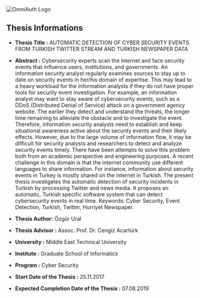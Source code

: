![OmniAuth Logo](https://github.com/ozzgural/MSThesis/blob/master/images/thesis.png)

## Thesis Informations
* **Thesis Title :** AUTOMATIC DETECTION OF CYBER SECURITY EVENTS FROM TURKISH TWITTER STREAM AND TURKISH NEWSPAPER DATA
* **Abstract :** 
    Cybersecurity experts scan the internet and face security events that influence users, institutions, and governments. An information security analyst regularly examines sources to stay up to date on security events in her/his domain of expertise. This may lead to a heavy workload for the information analysts if they do not have proper tools for security event investigation. For example, an information analyst may want to stay aware of cybersecurity events, such as a DDoS (Distributed Denial of Service) attack on a government agency website. The earlier they detect and understand the threats, the longer time remaining to alleviate the obstacle and to investigate the event. Therefore, information security analysts need to establish and keep situational awareness active about the security events and their likely effects. However, due to the large volume of information flow, it may be difficult for security analysts and researchers to detect and analyze security events timely. There have been attempts to solve this problem both from an academic perspective and engineering purposes. A recent challenge in this domain is that the internet community use different languages to share information. For instance, information about security events in Turkey is mostly shared on the internet in Turkish. The present thesis investigates the automatic detection of security incidents in Turkish by processing Twitter and news media. It proposes an automatic, Turkish specific software system that can detect cybersecurity events in real time. Keywords: Cyber Security, Event Detection, Turkish, Twitter, Hurriyet Newspaper. 

* **Thesis Author:** Özgür Ural
* **Thesis Advisor :** Assoc. Prof. Dr. Cengiz Acartürk

* **University :** Middle East Technical University
* **Institute :** Graduate School of Informatics
* **Program :** Cyber Security

* **Start Date of the Thesis :** 25.11.2017	 
* **Expected Completion Date of the Thesis :** 07.08.2019	 
